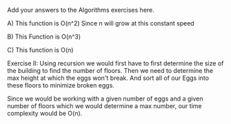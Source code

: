 Add your answers to the Algorithms exercises here.

A) This function is O(n^2) Since n will grow at this constant speed

B) This Function is O(n^3)

C) This function is O(n)


Exercise II:
Using recursion we would first have to first determine the size of the building to find the number of floors. Then we need to determine the max height at which the eggs won't break. And sort all of our Eggs into these floors to minimize broken eggs.


Since we would be working with a given number of eggs and a given number of floors which we would determine a max number, our time complexity would be O(n).
            




